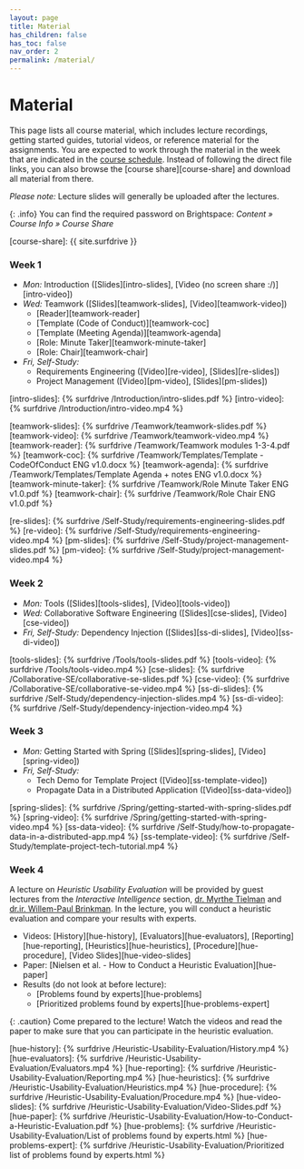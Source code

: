 ```yaml
---
layout: page
title: Material
has_children: false
has_toc: false
nav_order: 2
permalink: /material/
---
```


# Material

This page lists all course material, which includes lecture recordings, getting started guides, tutorial videos, or reference material for the assignments.
You are expected to work through the material in the week that are indicated in the [course schedule]({{site.baseurl}}/course_info/schedule/).
Instead of following the direct file links, you can also browse the [course share][course-share] and download all material from there.

*Please note:* Lecture slides will generally be uploaded after the lectures.

{: .info}
You can find the required password on Brightspace: *Content » Course Info » Course Share*



[course-share]: {{ site.surfdrive }}


### Week 1

- *Mon:* Introduction ([Slides][intro-slides], [Video (no screen share :/)][intro-video])
- *Wed:* Teamwork ([Slides][teamwork-slides], [Video][teamwork-video])
    - [Reader][teamwork-reader]
    - [Template (Code of Conduct)][teamwork-coc]
    - [Template (Meeting Agenda)][teamwork-agenda]
    - [Role: Minute Taker][teamwork-minute-taker]
    - [Role: Chair][teamwork-chair]
- *Fri, Self-Study:*
    - Requirements Engineering ([Video][re-video], [Slides][re-slides])
    - Project Management ([Video][pm-video], [Slides][pm-slides])

[intro-slides]: {% surfdrive /Introduction/intro-slides.pdf %}
[intro-video]: {% surfdrive /Introduction/intro-video.mp4 %}

[teamwork-slides]: {% surfdrive /Teamwork/teamwork-slides.pdf %}
[teamwork-video]: {% surfdrive /Teamwork/teamwork-video.mp4 %}
[teamwork-reader]: {% surfdrive /Teamwork/Teamwork modules 1-3-4.pdf %}
[teamwork-coc]: {% surfdrive /Teamwork/Templates/Template - CodeOfConduct ENG v1.0.docx %}
[teamwork-agenda]: {% surfdrive /Teamwork/Templates/Template Agenda + notes ENG v1.0.docx %}
[teamwork-minute-taker]: {% surfdrive /Teamwork/Role Minute Taker ENG v1.0.pdf %}
[teamwork-chair]: {% surfdrive /Teamwork/Role Chair ENG v1.0.pdf %}

[re-slides]: {% surfdrive /Self-Study/requirements-engineering-slides.pdf %}
[re-video]: {% surfdrive /Self-Study/requirements-engineering-video.mp4 %}
[pm-slides]: {% surfdrive /Self-Study/project-management-slides.pdf %}
[pm-video]: {% surfdrive /Self-Study/project-management-video.mp4 %}

### Week 2

- *Mon:* Tools ([Slides][tools-slides], [Video][tools-video])
- *Wed:* Collaborative Software Engineering ([Slides][cse-slides], [Video][cse-video])
- *Fri, Self-Study:* Dependency Injection ([Slides][ss-di-slides], [Video][ss-di-video])

[tools-slides]: {% surfdrive /Tools/tools-slides.pdf %}
[tools-video]: {% surfdrive /Tools/tools-video.mp4 %}
[cse-slides]: {% surfdrive /Collaborative-SE/collaborative-se-slides.pdf %}
[cse-video]: {% surfdrive /Collaborative-SE/collaborative-se-video.mp4 %}
[ss-di-slides]: {% surfdrive /Self-Study/dependency-injection-slides.mp4 %}
[ss-di-video]: {% surfdrive /Self-Study/dependency-injection-video.mp4 %}

### Week 3

- *Mon:* Getting Started with Spring ([Slides][spring-slides], [Video][spring-video])
- *Fri, Self-Study:*
    - Tech Demo for Template Project ([Video][ss-template-video])
    - Propagate Data in a Distributed Application ([Video][ss-data-video])

[spring-slides]: {% surfdrive /Spring/getting-started-with-spring-slides.pdf %}
[spring-video]: {% surfdrive /Spring/getting-started-with-spring-video.mp4 %}
[ss-data-video]: {% surfdrive /Self-Study/how-to-propagate-data-in-a-distributed-app.mp4 %}
[ss-template-video]: {% surfdrive /Self-Study/template-project-tech-tutorial.mp4 %}



### Week 4

A lecture on *Heuristic Usability Evaluation* will be provided by guest lectures from the *Interactive Intelligence* section, [dr. Myrthe Tielman](http://ii.tudelft.nl/~myrthe/) and [dr.ir. Willem-Paul Brinkman](https://ii.tudelft.nl/willem-paul/index.php/node/1).
In the lecture, you will conduct a heuristic evaluation and compare your results with experts.

- Videos: [History][hue-history], [Evaluators][hue-evaluators], [Reporting][hue-reporting], [Heuristics][hue-heuristics], [Procedure][hue-procedure], [Video Slides][hue-video-slides]
- Paper: [Nielsen et al. - How to Conduct a Heuristic Evaluation][hue-paper]
- Results (do not look at before lecture):
    - [Problems found by experts][hue-problems]
    - [Prioritized problems found by experts][hue-problems-expert]

{: .caution}
Come prepared to the lecture! Watch the videos and read the paper to make sure that you can participate in the heuristic evaluation.



[hue-history]: {% surfdrive /Heuristic-Usability-Evaluation/History.mp4 %}
[hue-evaluators]: {% surfdrive /Heuristic-Usability-Evaluation/Evaluators.mp4 %}
[hue-reporting]: {% surfdrive /Heuristic-Usability-Evaluation/Reporting.mp4 %}
[hue-heuristics]: {% surfdrive /Heuristic-Usability-Evaluation/Heuristics.mp4 %}
[hue-procedure]: {% surfdrive /Heuristic-Usability-Evaluation/Procedure.mp4 %}
[hue-video-slides]: {% surfdrive /Heuristic-Usability-Evaluation/Video-Slides.pdf %}
[hue-paper]: {% surfdrive /Heuristic-Usability-Evaluation/How-to-Conduct-a-Heuristic-Evaluation.pdf %}
[hue-problems]: {% surfdrive /Heuristic-Usability-Evaluation/List of problems found by experts.html %}
[hue-problems-expert]: {% surfdrive /Heuristic-Usability-Evaluation/Prioritized list of problems found by experts.html %}

